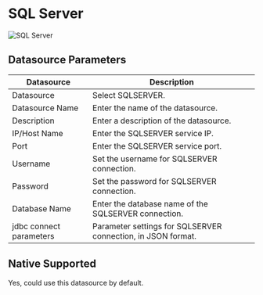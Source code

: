 # SQL Server

![SQL Server](/img/new_ui/dev/datasource/sql_server.png)

## Datasource Parameters

| **Datasource** | **Description** |
| --- | --- |
| Datasource | Select SQLSERVER. |
| Datasource Name | Enter the name of the datasource. |
| Description | Enter a description of the datasource. |
| IP/Host Name | Enter the SQLSERVER service IP. |
| Port | Enter the SQLSERVER service port. |
| Username | Set the username for SQLSERVER connection. |
| Password | Set the password for SQLSERVER connection. |
| Database Name | Enter the database name of the SQLSERVER connection. |
| jdbc connect parameters | Parameter settings for SQLSERVER connection, in JSON format. |


## Native Supported

Yes, could use this datasource by default.